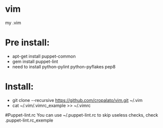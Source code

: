 vim
===

my .vim

# Pre install:
* apt-get install puppet-common
* gem install puppet-lint
* need to install python-pylint python-pyflakes pep8


# Install:
* git clone --recursive https://github.com/cropalato/vim.git ~/.vim
* cat ~/.vim/.vimrc_example >> ~/.vimrc


#Puppet-lint.rc
You can use ~/.puppet-lint.rc to skip useless checks, check .puppet-lint.rc_exemple

